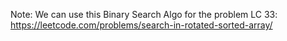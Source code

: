 









Note: We can use this Binary Search Algo for the problem LC 33: https://leetcode.com/problems/search-in-rotated-sorted-array/
